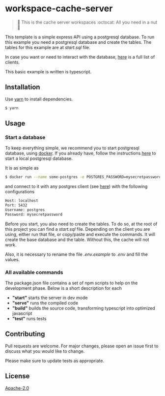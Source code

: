 # workspace-cache-server

> :herb: This is the cache server workspaces :octocat: All you need in a nut:shell:

This template is a simple express API using a postgresql database. To run this example you need a postgresql database and create the tables. The tables for this example are at *start.sql* file.

In case you want or need to interact with the database, [here](https://wiki.postgresql.org/wiki/PostgreSQL_Clients) is a full list of clients.

This basic example is written is typescript.

## Installation

Use [yarn](https://yarnpkg.com) to install dependencies.

```bash
$ yarn
```

## Usage

### Start a database

To keep everything simple, we recommend you to start  postgresql database, using [docker](https://www.docker.com/). If you already have, follow the instructions [here](https://hub.docker.com/_/postgres) to start a local postgresql database.

It is as simple as
```bash
$ docker run --name some-postgres -e POSTGRES_PASSWORD=mysecretpassword -p 5432:5432 -d postgres
```

and connect to it with any postgres client (see [here](https://wiki.postgresql.org/wiki/PostgreSQL_Clients)) with the following configurations

```bash
Host: localhost
Port: 5432
Username: postgres
Password: mysecretpassword
```

Before you start, you also need to create the tables. To do so, at the root of this project you can find a *start.sql* file. Depending on the client you are using, either run that file, or copy/paste and execute the commands. It will create the base database and the table. Without this, the cache will not work.

Also, it is necessary to rename the file *.env.example* to *.env* and fill the values.

### All available commands

The package.json file contains a set of npm scripts to help on the development phase. Below is a short description for each
* **"start"** starts the server in dev mode
* **"serve"** runs the compiled code
* **"build"** builds the source code, transforming typescript into optimized javascript
* **"test"** runs tests

## Contributing
Pull requests are welcome. For major changes, please open an issue first to discuss what you would like to change.

Please make sure to update tests as appropriate.

## License
[Apache-2.0](LICENSE)
